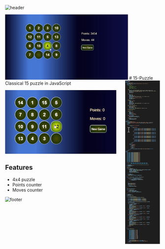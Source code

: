 ![header](https://capsule-render.vercel.app/api?type=slice&color=auto&height=130&section=header&text=15%Game&fontSize=40&fontAlign=80)

<img src="Screenshot.jpg" width="400px">
<img src="Code.png" width="113" height="531" align="right">
# 15-Puzzle
Classical 15 puzzle in JavaScript

![](Screen.gif)

## Features
* 4x4 puzzle
* Points counter
* Moves counter

![footer](https://capsule-render.vercel.app/api?type=slice&color=auto&height=130&section=footer&fontSize=40&fontAlign=20)
